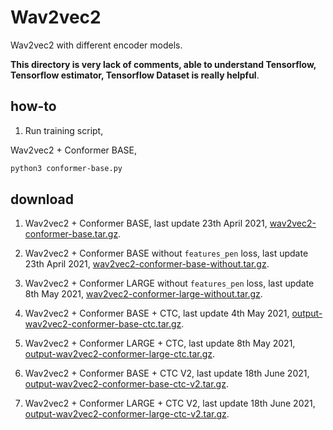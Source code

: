 # Wav2vec2

Wav2vec2 with different encoder models.

**This directory is very lack of comments, able to understand Tensorflow, Tensorflow estimator, Tensorflow Dataset is really helpful**.

## how-to

1. Run training script, 

Wav2vec2 + Conformer BASE,

```bash
python3 conformer-base.py
```

## download

1. Wav2vec2 + Conformer BASE, last update 23th April 2021, [wav2vec2-conformer-base.tar.gz](https://f000.backblazeb2.com/file/malaya-speech-model/pretrained/wav2vec2-conformer-base.tar.gz).

2. Wav2vec2 + Conformer BASE without `features_pen` loss, last update 23th April 2021, [wav2vec2-conformer-base-without.tar.gz](https://f000.backblazeb2.com/file/malaya-speech-model/pretrained/wav2vec2-conformer-base-without.tar.gz).

3. Wav2vec2 + Conformer LARGE without `features_pen` loss, last update 8th May 2021, [wav2vec2-conformer-large-without.tar.gz](https://f000.backblazeb2.com/file/malaya-speech-model/pretrained/wav2vec2-conformer-large-without.tar.gz).

4. Wav2vec2 + Conformer BASE + CTC, last update 4th May 2021, [output-wav2vec2-conformer-base-ctc.tar.gz](https://f000.backblazeb2.com/file/malaya-speech-model/pretrained/output-wav2vec2-conformer-base-ctc.tar.gz).

5. Wav2vec2 + Conformer LARGE + CTC, last update 8th May 2021, [output-wav2vec2-conformer-large-ctc.tar.gz](https://f000.backblazeb2.com/file/malaya-speech-model/pretrained/output-wav2vec2-conformer-large-ctc.tar.gz).

6. Wav2vec2 + Conformer BASE + CTC V2, last update 18th June 2021, [output-wav2vec2-conformer-base-ctc-v2.tar.gz](https://f000.backblazeb2.com/file/malaya-speech-model/pretrained/output-wav2vec2-conformer-base-ctc-v2.tar.gz).

7. Wav2vec2 + Conformer LARGE + CTC V2, last update 18th June 2021, [output-wav2vec2-conformer-large-ctc-v2.tar.gz](https://f000.backblazeb2.com/file/malaya-speech-model/pretrained/output-wav2vec2-conformer-large-ctc-v2.tar.gz).